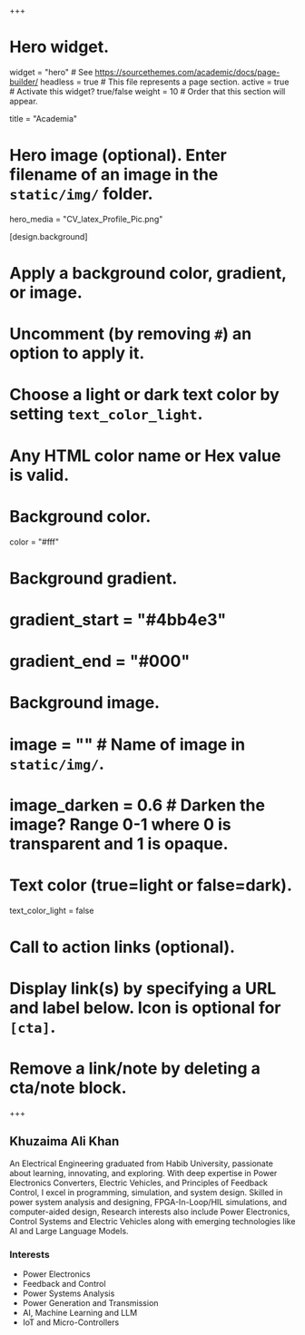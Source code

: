 +++
# Hero widget.
widget = "hero"  # See https://sourcethemes.com/academic/docs/page-builder/
headless = true  # This file represents a page section.
active = true  # Activate this widget? true/false
weight = 10  # Order that this section will appear.

title = "Academia"

# Hero image (optional). Enter filename of an image in the `static/img/` folder.
hero_media = "CV_latex_Profile_Pic.png"

[design.background]
  # Apply a background color, gradient, or image.
  #   Uncomment (by removing `#`) an option to apply it.
  #   Choose a light or dark text color by setting `text_color_light`.
  #   Any HTML color name or Hex value is valid.

  # Background color.
  color = "#fff"
  
  # Background gradient.
  # gradient_start = "#4bb4e3"
  # gradient_end = "#000"
  
  # Background image.
  # image = ""  # Name of image in `static/img/`.
  # image_darken = 0.6  # Darken the image? Range 0-1 where 0 is transparent and 1 is opaque.

  # Text color (true=light or false=dark).
  text_color_light = false

# Call to action links (optional).
#   Display link(s) by specifying a URL and label below. Icon is optional for `[cta]`.
#   Remove a link/note by deleting a cta/note block.

+++
## **Khuzaima Ali Khan** 

An Electrical Engineering graduated from Habib University, passionate about learning, innovating, and exploring. With deep expertise in Power Electronics Converters, Electric Vehicles, and Principles of Feedback Control, I excel in programming, simulation, and system design. Skilled in power system analysis and designing, FPGA-In-Loop/HIL simulations, and computer-aided design, Research interests also include Power Electronics, Control Systems and Electric Vehicles along with emerging technologies like AI and Large Language Models.

### **Interests**
- Power Electronics
- Feedback and Control
- Power Systems Analysis
- Power Generation and Transmission
- AI, Machine Learning and LLM
- IoT and Micro-Controllers
